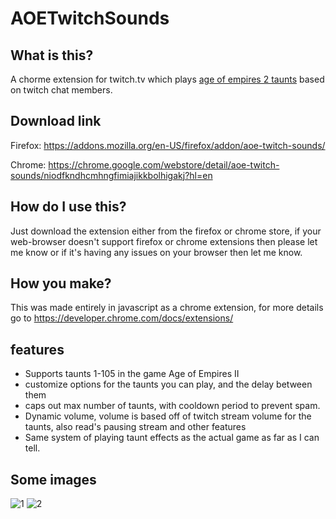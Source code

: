 # AOETwitchSounds

## What is this?
A chorme extension for twitch.tv which plays [age of empires 2 taunts](https://ageofempires.fandom.com/wiki/Taunts) based on twitch chat members.

## Download link
Firefox: https://addons.mozilla.org/en-US/firefox/addon/aoe-twitch-sounds/

Chrome: https://chrome.google.com/webstore/detail/aoe-twitch-sounds/niodfkndhcmhngfimiajikkbolhigakj?hl=en

## How do I use this?
Just download the extension either from the firefox or chrome store, if your web-browser doesn't support firefox or chrome extensions then please let me know or if it's having any issues on your browser then let me know.

## How you make?
This was made entirely in javascript as a chrome extension, for more details go to https://developer.chrome.com/docs/extensions/

## features
- Supports taunts 1-105 in the game Age of Empires II
- customize options for the taunts you can play, and the delay between them
- caps out max number of taunts, with cooldown period to prevent spam.
- Dynamic volume, volume is based off of twitch stream volume for the taunts, also read's pausing stream and other features
- Same system of playing taunt effects as the actual game as far as I can tell.

## Some images
![1](https://user-images.githubusercontent.com/12877523/115123746-701b3080-9f8c-11eb-8695-dfedc53a5e79.png)
![2](https://user-images.githubusercontent.com/12877523/115123749-727d8a80-9f8c-11eb-9ddb-3ffcf08f08ba.png)

